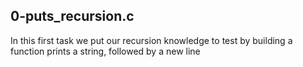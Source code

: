 ## 0-puts_recursion.c
In this first task we put our recursion knowledge to test by building a function prints a string, followed by a new line

## 
